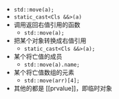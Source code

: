 - `std::move(a);`
- `static_cast<Cls &&>(a)`
- 调用返回右值引用的函数
	- `std::move(a);`
- 把某个对象转换成右值引用
	- `static_cast<Cls &&>(a);`
- 某个将亡值的成员
	- `std::move(a).name;`
- 某个将亡值数组的元素
	- `std::move(arr)[4];`
- 其他的都是 [[prvalue]]，即临时对象